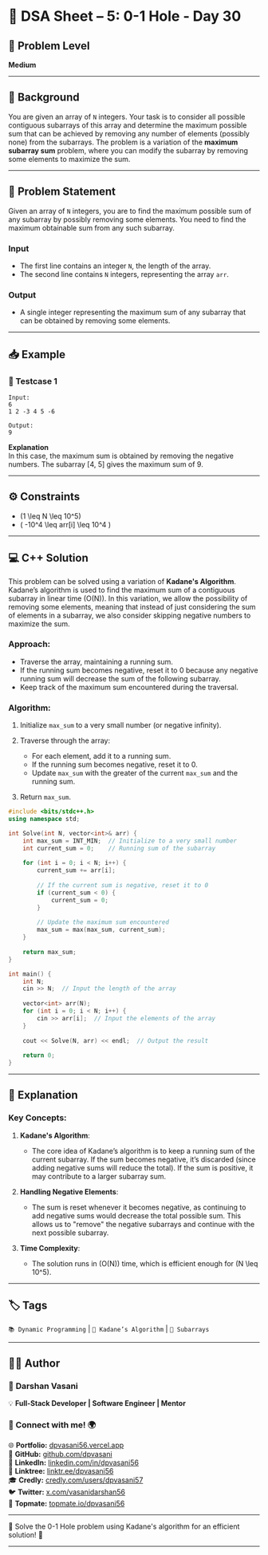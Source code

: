 # 📌 DSA Sheet – 5: 0-1 Hole - Day 30

## 🎯 Problem Level  
**Medium**

---

## 🧩 Background  

You are given an array of `N` integers. Your task is to consider all possible contiguous subarrays of this array and determine the maximum possible sum that can be achieved by removing any number of elements (possibly none) from the subarrays. The problem is a variation of the **maximum subarray sum** problem, where you can modify the subarray by removing some elements to maximize the sum.

---

## 📝 Problem Statement  

Given an array of `N` integers, you are to find the maximum possible sum of any subarray by possibly removing some elements. You need to find the maximum obtainable sum from any such subarray.

### Input  
- The first line contains an integer `N`, the length of the array.
- The second line contains `N` integers, representing the array `arr`.

### Output  
- A single integer representing the maximum sum of any subarray that can be obtained by removing some elements.

---

## 📥 Example  

### 🔹 Testcase 1  
```
Input:
6
1 2 -3 4 5 -6

Output:
9
```

**Explanation**  
In this case, the maximum sum is obtained by removing the negative numbers. The subarray [4, 5] gives the maximum sum of 9.

---

## ⚙️ Constraints  
- \(1 \leq N \leq 10^5\)
- \( -10^4 \leq arr[i] \leq 10^4 \)

---

## 💻 C++ Solution  

This problem can be solved using a variation of **Kadane's Algorithm**. Kadane’s algorithm is used to find the maximum sum of a contiguous subarray in linear time \(O(N)\). In this variation, we allow the possibility of removing some elements, meaning that instead of just considering the sum of elements in a subarray, we also consider skipping negative numbers to maximize the sum.

### Approach:
- Traverse the array, maintaining a running sum.
- If the running sum becomes negative, reset it to 0 because any negative running sum will decrease the sum of the following subarray.
- Keep track of the maximum sum encountered during the traversal.

### Algorithm:

1. Initialize `max_sum` to a very small number (or negative infinity).
2. Traverse through the array:
   - For each element, add it to a running sum.
   - If the running sum becomes negative, reset it to 0.
   - Update `max_sum` with the greater of the current `max_sum` and the running sum.
   
3. Return `max_sum`.

```cpp
#include <bits/stdc++.h>
using namespace std;

int Solve(int N, vector<int>& arr) {
    int max_sum = INT_MIN;  // Initialize to a very small number
    int current_sum = 0;    // Running sum of the subarray
    
    for (int i = 0; i < N; i++) {
        current_sum += arr[i];
        
        // If the current sum is negative, reset it to 0
        if (current_sum < 0) {
            current_sum = 0;
        }
        
        // Update the maximum sum encountered
        max_sum = max(max_sum, current_sum);
    }
    
    return max_sum;
}

int main() {
    int N;
    cin >> N;  // Input the length of the array
    
    vector<int> arr(N);
    for (int i = 0; i < N; i++) {
        cin >> arr[i];  // Input the elements of the array
    }
    
    cout << Solve(N, arr) << endl;  // Output the result
    
    return 0;
}
```

---

## 🧠 Explanation  

### Key Concepts:
1. **Kadane's Algorithm**:
   - The core idea of Kadane’s algorithm is to keep a running sum of the current subarray. If the sum becomes negative, it’s discarded (since adding negative sums will reduce the total). If the sum is positive, it may contribute to a larger subarray sum.
   
2. **Handling Negative Elements**:
   - The sum is reset whenever it becomes negative, as continuing to add negative sums would decrease the total possible sum. This allows us to "remove" the negative subarrays and continue with the next possible subarray.

3. **Time Complexity**:
   - The solution runs in \(O(N)\) time, which is efficient enough for \(N \leq 10^5\).

---

## 🏷️ Tags  
`📚 Dynamic Programming` | `🧩 Kadane’s Algorithm` | `🔢 Subarrays`

---

## 👨‍💻 Author  

### 🚀 **Darshan Vasani**  
💡 **Full-Stack Developer | Software Engineer | Mentor**  

### 🔗 Connect with me! 🌍  
🌐 **Portfolio:** [dpvasani56.vercel.app](https://dpvasani56.vercel.app)  
🐙 **GitHub:** [github.com/dpvasani](https://github.com/dpvasani)  
💼 **LinkedIn:** [linkedin.com/in/dpvasani56](https://www.linkedin.com/in/dpvasani56/)  
🌳 **Linktree:** [linktr.ee/dpvasani56](https://linktr.ee/dpvasani56)  
🎓 **Credly:** [credly.com/users/dpvasani57](https://www.credly.com/users/dpvasani57/)  
🐦 **Twitter:** [x.com/vasanidarshan56](https://x.com/vasanidarshan56)  
📢 **Topmate:** [topmate.io/dpvasani56](https://topmate.io/dpvasani56)

---

🌟 Solve the 0-1 Hole problem using Kadane's algorithm for an efficient solution! 🌟

---